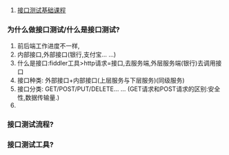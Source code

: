 1. [接口测试基础课程](http://www.imooc.com/learn/738)


### 为什么做接口测试/什么是接口测试?
1. 前后端工作进度不一样,
2. 内部接口,外部接口(银行,支付宝... ...)
3. 什么是接口:fiddler工具>http请求=接口,去服务端,外层服务端(银行)去调用接口
4. 接口种类: 外部接口+内部接口(上层服务与下层服务)(同级服务)
5. 接口分类: GET/POST/PUT/DELETE... ...  (GET请求和POST请求的区别:安全性,数据传输量.)
6.


### 接口测试流程?



### 接口测试工具?

